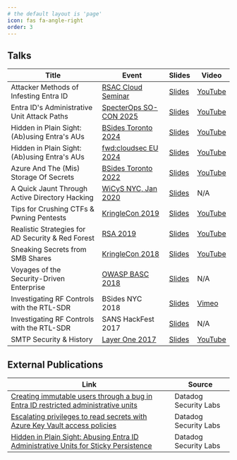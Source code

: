 ```yaml
---
# the default layout is 'page'
icon: fas fa-angle-right
order: 3
---
```


## Talks

| Title | Event | Slides | Video |
| - | - | - | - |
| Attacker Methods of Infesting Entra ID | [RSAC Cloud Seminar](https://www.rsaconference.com/library/virtual%20seminar/hds19-cloud-security) | [Slides](/assets/pdf/2025_RSAC-Cloud-Seminar_Entra-ID-Persistence.pdf) | [YouTube](https://youtu.be/ngSFP-tgupM?si=ZNHXRV67vtHYX1V7&t=4720) |
| Entra ID's Administrative Unit Attack Paths | [SpecterOps SO-CON 2025](https://socon-2025.sessionize.com/session/771606) | [Slides](https://github.com/SpecterOps/presentations/blob/main/SO-CON%202025/Katie%20Knowles%20-%20Abusing%20AUs%2C%20Confusing%20the%20SOC%20-%20Entra%20ID's%20Administrative%20Unit%20Attack%20Paths/Katie%20Knowles%20-%20Abusing%20AUs%20Confusing%20the%20SOC%20-%20SO-CON%202025.pdf) | [YouTube](https://www.youtube.com/watch?v=oxD7-UhE3Nw) |
| Hidden in Plain Sight: (Ab)using Entra's AUs | [BSides Toronto 2024](https://pretalx.com/bsides-toronto-2024/schedule/) | [Slides](/assets/pdf/2024_BSidesTO_Hidden-in-Plain-Sight.pdf) | [YouTube](https://www.youtube.com/watch?v=jhWT5HG2OQc) |
| Hidden in Plain Sight: (Ab)using Entra's AUs | [fwd:cloudsec EU 2024](https://fwdcloudsec.org/conference/europe/) | [Slides](/assets/pdf/2024_fwdcloudsec_Hidden-in-Plain-Sight.pdf) | [YouTube](https://www.youtube.com/watch?v=Uoqu9r_-0sg) |
| Azure And The (Mis) Storage Of Secrets | [BSides Toronto 2022](https://www.bsidesto.ca/) | [Slides](/assets/pdf/2022_BSidesTO_Azure.pdf) | [YouTube](https://www.youtube.com/watch?v=SmxEvVg6Fe8) |
| A Quick Jaunt Through Active Directory Hacking | [WiCyS NYC, Jan 2020](https://www.wicysnymetro.org/events/pentesting-workshop/) | [Slides](/assets/pdf/2020_WiCyS_ADventure.pdf) | N/A |
| Tips for Crushing CTFs & Pwning Pentests | [KringleCon 2019](https://holidayhackchallenge.com/2019/) | [Slides](/assets/pdf/2019_KringleCon_HackIt.pdf) | [YouTube](https://www.youtube.com/watch?v=c02mH7F1xvU) |
| Realistic Strategies for AD Security & Red Forest | [RSA 2019](https://www.rsaconference.com/Library/presentation/USA/2019/future-forests-realistic-strategies-for-ad-security-red-forest-architecture) | [Slides](/assets/pdf/2019_RSA_AD.pdf) | [YouTube](https://www.youtube.com/watch?v=i6BI-9myiHY) |
| Sneaking Secrets from SMB Shares | [KringleCon 2018](https://www.holidayhackchallenge.com/2018/) | [Slides](/assets/pdf/2018_KringleCon_SMB.pdf) | [YouTube](https://www.youtube.com/watch?v=W6_JaApK0xM) |
| Voyages of the Security-Driven Enterprise | [OWASP BASC 2018](https://owasp.org/www-chapter-boston/) | [Slides](/assets/pdf/2018_BASC_Enterprise.pdf) | N/A |
| Investigating RF Controls with the RTL-SDR | BSides NYC 2018 | [Slides](/assets/pdf/2018_BSidesNYC_SDR.pdf) | [Vimeo](https://livestream.com/internetsociety2/bsidesnyc/videos/168910206) |
| Investigating RF Controls with the RTL-SDR | SANS HackFest 2017 | [Slides](/assets/pdf/2018_BSidesNYC_SDR.pdf) | N/A |
| SMTP Security & History | [Layer One 2017](https://www.youtube.com/playlist?list=PLa-neBkALhDRsQ51VdQHorzGMODqA_wiB) | [Slides](/assets/pdf/2017_LayerOne_SMTP.pdf) | [YouTube](https://www.youtube.com/watch?v=PHtukqtSdQc) |

## External Publications

| Link | Source |
| - | - |
| [Creating immutable users through a bug in Entra ID restricted administrative units](https://securitylabs.datadoghq.com/articles/creating-immutable-users-entra-id-administrative-units/) | Datadog Security Labs |
| [Escalating privileges to read secrets with Azure Key Vault access policies](https://securitylabs.datadoghq.com/articles/escalating-privileges-to-read-secrets-with-azure-key-vault-access-policies/) | Datadog Security Labs |
| [Hidden in Plain Sight: Abusing Entra ID Administrative Units for Sticky Persistence](https://securitylabs.datadoghq.com/articles/abusing-entra-id-administrative-units/) | Datadog Security Labs |